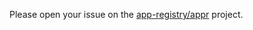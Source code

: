 Please open your issue on the [app-registry/appr](https://github.com/app-registry/appr) project.



